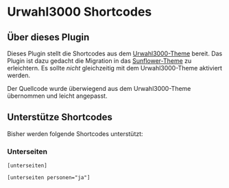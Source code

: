 # Urwahl3000 Shortcodes

## Über dieses Plugin

Dieses Plugin stellt die Shortcodes aus dem [Urwahl3000-Theme](https://github.com/kre8tiv/urwahl3000) bereit. Das Plugin ist dazu gedacht die Migration in das [Sunflower-Theme](https://sunflower-theme.de/) zu erleichtern. Es sollte *nicht* gleichzeitig mit dem Urwahl3000-Theme aktiviert werden.

Der Quellcode wurde überwiegend aus dem Urwahl3000-Theme übernommen und leicht angepasst.

## Unterstütze Shortcodes

Bisher werden folgende Shortcodes unterstützt:

### Unterseiten

```
[unterseiten]
```

```
[unterseiten personen="ja"]
```
